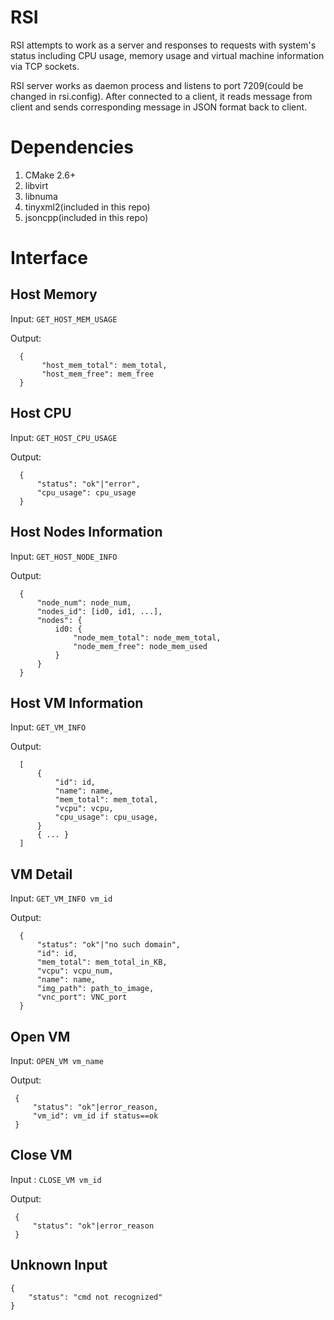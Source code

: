 RSI
===

RSI attempts to work as a server and responses to requests with system's
status including CPU usage, memory usage and virtual machine information
via TCP sockets.

RSI server works as daemon process and listens to port 7209(could be
changed in rsi.config). After
connected to a client, it reads message from client and sends
corresponding message in JSON format back to client.

Dependencies
============

1.  CMake 2.6+
2.  libvirt
3.  libnuma 
4.  tinyxml2(included in this repo)
5.  jsoncpp(included in this repo)

Interface
=========

Host Memory
-----------

Input: `GET_HOST_MEM_USAGE`

Output:

``` 
  { 
       "host_mem_total": mem_total,
       "host_mem_free": mem_free
  }    
```

Host CPU
--------

Input: `GET_HOST_CPU_USAGE`

Output:

``` 
  {
      "status": "ok"|"error",
      "cpu_usage": cpu_usage
  }
```

Host Nodes Information
----------------------

Input: `GET_HOST_NODE_INFO`

Output:

``` 
  {
      "node_num": node_num,
      "nodes_id": [id0, id1, ...],
      "nodes": {
          id0: {
              "node_mem_total": node_mem_total,
              "node_mem_free": node_mem_used
          }
      }
  }
```

Host VM Information
-------------------

Input: `GET_VM_INFO`

Output:

``` 
  [
      {
          "id": id,
          "name": name,
          "mem_total": mem_total,
          "vcpu": vcpu,
          "cpu_usage": cpu_usage,
      }
      { ... }
  ]
```

VM Detail
---------

Input: `GET_VM_INFO vm_id`

Output:

``` 
  {
      "status": "ok"|"no such domain",
      "id": id,
      "mem_total": mem_total_in_KB,
      "vcpu": vcpu_num,
      "name": name,
      "img_path": path_to_image,
      "vnc_port": VNC_port
  }
```

Open VM
----------
Input: `OPEN_VM vm_name` 

Output:

```
 {
     "status": "ok"|error_reason,
     "vm_id": vm_id if status==ok
 }
``` 
 
Close VM
----------------
 
Input : `CLOSE_VM vm_id`

Output:
```
 {
     "status": "ok"|error_reason
 }
```

Unknown Input
------------
```
{
    "status": "cmd not recognized"
}
```

